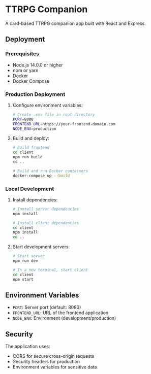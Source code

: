 # TTRPG Companion

A card-based TTRPG companion app built with React and Express.

## Deployment

### Prerequisites
- Node.js 14.0.0 or higher
- npm or yarn
- Docker
- Docker Compose

### Production Deployment

1. Configure environment variables:
   ```bash
   # Create .env file in root directory
   PORT=8080
   FRONTEND_URL=https://your-frontend-domain.com
   NODE_ENV=production
   ```

2. Build and deploy:
   ```bash
   # Build frontend
   cd client
   npm run build
   cd ..

   # Build and run Docker containers
   docker-compose up --build
   ```

### Local Development

1. Install dependencies:
   ```bash
   # Install server dependencies
   npm install

   # Install client dependencies
   cd client
   npm install
   cd ..
   ```

2. Start development servers:
   ```bash
   # Start server
   npm run dev

   # In a new terminal, start client
   cd client
   npm start
   ```

## Environment Variables

- `PORT`: Server port (default: 8080)
- `FRONTEND_URL`: URL of the frontend application
- `NODE_ENV`: Environment (development/production)

## Security

The application uses:
- CORS for secure cross-origin requests
- Security headers for production
- Environment variables for sensitive data
